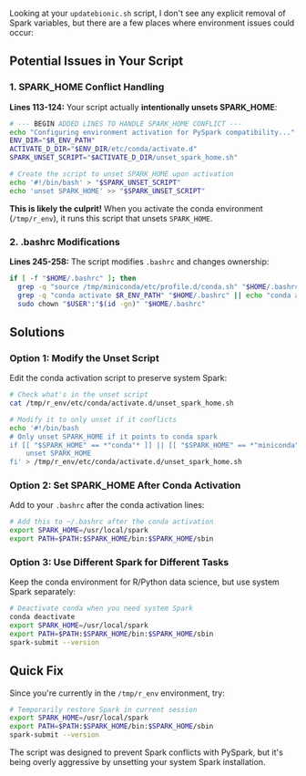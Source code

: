 Looking at your `updatebionic.sh` script, I don't see any explicit removal of Spark variables, but there are a few places where environment issues could occur:

## Potential Issues in Your Script

### 1. SPARK_HOME Conflict Handling
**Lines 113-124:** Your script actually **intentionally unsets SPARK_HOME**:

```bash
# --- BEGIN ADDED LINES TO HANDLE SPARK_HOME CONFLICT ---
echo "Configuring environment activation for PySpark compatibility..."
ENV_DIR="$R_ENV_PATH"
ACTIVATE_D_DIR="$ENV_DIR/etc/conda/activate.d"
SPARK_UNSET_SCRIPT="$ACTIVATE_D_DIR/unset_spark_home.sh"

# Create the script to unset SPARK_HOME upon activation
echo '#!/bin/bash' > "$SPARK_UNSET_SCRIPT"
echo 'unset SPARK_HOME' >> "$SPARK_UNSET_SCRIPT"
```

**This is likely the culprit!** When you activate the conda environment (`/tmp/r_env`), it runs this script that unsets `SPARK_HOME`.

### 2. .bashrc Modifications
**Lines 245-258:** The script modifies `.bashrc` and changes ownership:

```bash
if [ -f "$HOME/.bashrc" ]; then
  grep -q "source /tmp/miniconda/etc/profile.d/conda.sh" "$HOME/.bashrc" || echo "source /tmp/miniconda/etc/profile.d/conda.sh" >> "$HOME/.bashrc"
  grep -q "conda activate $R_ENV_PATH" "$HOME/.bashrc" || echo "conda activate $R_ENV_PATH" >> "$HOME/.bashrc"
  sudo chown "$USER":"$(id -gn)" "$HOME/.bashrc"
```

## Solutions

### Option 1: Modify the Unset Script
Edit the conda activation script to preserve system Spark:

```bash
# Check what's in the unset script
cat /tmp/r_env/etc/conda/activate.d/unset_spark_home.sh

# Modify it to only unset if it conflicts
echo '#!/bin/bash
# Only unset SPARK_HOME if it points to conda spark
if [[ "$SPARK_HOME" == *"conda"* ]] || [[ "$SPARK_HOME" == *"miniconda"* ]]; then
    unset SPARK_HOME
fi' > /tmp/r_env/etc/conda/activate.d/unset_spark_home.sh
```

### Option 2: Set SPARK_HOME After Conda Activation
Add to your `.bashrc` after the conda activation lines:

```bash
# Add this to ~/.bashrc after the conda activation
export SPARK_HOME=/usr/local/spark
export PATH=$PATH:$SPARK_HOME/bin:$SPARK_HOME/sbin
```

### Option 3: Use Different Spark for Different Tasks
Keep the conda environment for R/Python data science, but use system Spark separately:

```bash
# Deactivate conda when you need system Spark
conda deactivate
export SPARK_HOME=/usr/local/spark
export PATH=$PATH:$SPARK_HOME/bin:$SPARK_HOME/sbin
spark-submit --version
```

## Quick Fix
Since you're currently in the `/tmp/r_env` environment, try:

```bash
# Temporarily restore Spark in current session
export SPARK_HOME=/usr/local/spark
export PATH=$PATH:$SPARK_HOME/bin:$SPARK_HOME/sbin
spark-submit --version
```

The script was designed to prevent Spark conflicts with PySpark, but it's being overly aggressive by unsetting your system Spark installation.